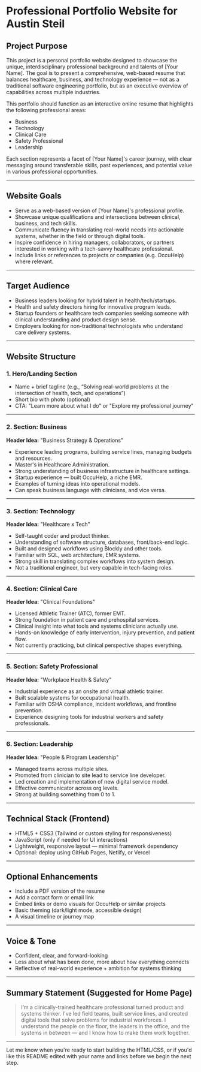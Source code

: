 # Professional Portfolio Website for Austin Steil

## Project Purpose

This project is a personal portfolio website designed to showcase the unique, interdisciplinary professional background and talents of \[Your Name]. The goal is to present a comprehensive, web-based resume that balances healthcare, business, and technology experience — not as a traditional software engineering portfolio, but as an executive overview of capabilities across multiple industries.

This portfolio should function as an interactive online resume that highlights the following professional areas:

* Business
* Technology
* Clinical Care
* Safety Professional
* Leadership

Each section represents a facet of \[Your Name]'s career journey, with clear messaging around transferable skills, past experiences, and potential value in various professional opportunities.

---

## Website Goals

* Serve as a web-based version of \[Your Name]'s professional profile.
* Showcase unique qualifications and intersections between clinical, business, and tech skills.
* Communicate fluency in translating real-world needs into actionable systems, whether in the field or through digital tools.
* Inspire confidence in hiring managers, collaborators, or partners interested in working with a tech-savvy healthcare professional.
* Include links or references to projects or companies (e.g. OccuHelp) where relevant.

---

## Target Audience

* Business leaders looking for hybrid talent in health/tech/startups.
* Health and safety directors hiring for innovative program leads.
* Startup founders or healthcare tech companies seeking someone with clinical understanding and product design sense.
* Employers looking for non-traditional technologists who understand care delivery systems.

---

## Website Structure

### 1. **Hero/Landing Section**

* Name + brief tagline (e.g., “Solving real-world problems at the intersection of health, tech, and operations”)
* Short bio with photo (optional)
* CTA: "Learn more about what I do" or "Explore my professional journey"

---

### 2. **Section: Business**

**Header Idea:** "Business Strategy & Operations"

* Experience leading programs, building service lines, managing budgets and resources.
* Master's in Healthcare Administration.
* Strong understanding of business infrastructure in healthcare settings.
* Startup experience — built OccuHelp, a niche EMR.
* Examples of turning ideas into operational models.
* Can speak business language with clinicians, and vice versa.

---

### 3. **Section: Technology**

**Header Idea:** "Healthcare x Tech"

* Self-taught coder and product thinker.
* Understanding of software structure, databases, front/back-end logic.
* Built and designed workflows using Blockly and other tools.
* Familiar with SQL, web architecture, EMR systems.
* Strong skill in translating complex workflows into system design.
* Not a traditional engineer, but very capable in tech-facing roles.

---

### 4. **Section: Clinical Care**

**Header Idea:** "Clinical Foundations"

* Licensed Athletic Trainer (ATC), former EMT.
* Strong foundation in patient care and prehospital services.
* Clinical insight into what tools and systems clinicians actually use.
* Hands-on knowledge of early intervention, injury prevention, and patient flow.
* Not currently practicing, but clinical perspective shapes everything.

---

### 5. **Section: Safety Professional**

**Header Idea:** "Workplace Health & Safety"

* Industrial experience as an onsite and virtual athletic trainer.
* Built scalable systems for occupational health.
* Familiar with OSHA compliance, incident workflows, and frontline prevention.
* Experience designing tools for industrial workers and safety professionals.

---

### 6. **Section: Leadership**

**Header Idea:** "People & Program Leadership"

* Managed teams across multiple sites.
* Promoted from clinician to site lead to service line developer.
* Led creation and implementation of new digital service model.
* Effective communicator across org levels.
* Strong at building something from 0 to 1.

---

## Technical Stack (Frontend)

* HTML5 + CSS3 (Tailwind or custom styling for responsiveness)
* JavaScript (only if needed for UI interactions)
* Lightweight, responsive layout — minimal framework dependency
* Optional: deploy using GitHub Pages, Netlify, or Vercel

---

## Optional Enhancements

* Include a PDF version of the resume
* Add a contact form or email link
* Embed links or demo visuals for OccuHelp or similar projects
* Basic theming (dark/light mode, accessible design)
* A visual timeline or journey map

---

## Voice & Tone

* Confident, clear, and forward-looking
* Less about what has been done, more about how everything connects
* Reflective of real-world experience + ambition for systems thinking

---

## Summary Statement (Suggested for Home Page)

> I’m a clinically-trained healthcare professional turned product and systems thinker. I’ve led field teams, built service lines, and created digital tools that solve problems for industrial workforces. I understand the people on the floor, the leaders in the office, and the systems in between — and I know how to make them work together.

---

Let me know when you're ready to start building the HTML/CSS, or if you'd like this README edited with your name and links before we begin the next step.
